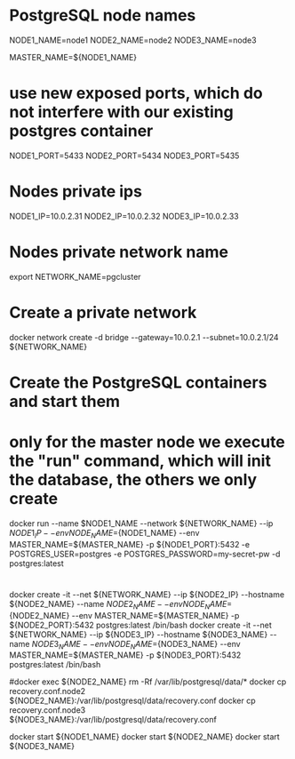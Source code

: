 # PostgreSQL node names
NODE1_NAME=node1
NODE2_NAME=node2
NODE3_NAME=node3

MASTER_NAME=${NODE1_NAME}

# use new exposed ports, which do not interfere with our existing postgres container
NODE1_PORT=5433
NODE2_PORT=5434
NODE3_PORT=5435

# Nodes private ips
NODE1_IP=10.0.2.31
NODE2_IP=10.0.2.32
NODE3_IP=10.0.2.33

# Nodes private network name
export NETWORK_NAME=pgcluster

# Create a private network
docker network create -d bridge --gateway=10.0.2.1 --subnet=10.0.2.1/24 ${NETWORK_NAME}

# Create the PostgreSQL containers and start them
# only for the master node we execute the "run" command, which will init the database, the others we only create
docker run --name $NODE1_NAME --network ${NETWORK_NAME} --ip ${NODE1_IP} --env NODE_NAME=${NODE1_NAME} --env MASTER_NAME=${MASTER_NAME} -p ${NODE1_PORT}:5432 -e POSTGRES_USER=postgres -e POSTGRES_PASSWORD=my-secret-pw -d postgres:latest
# 
docker create -it --net ${NETWORK_NAME} --ip ${NODE2_IP} --hostname ${NODE2_NAME} --name ${NODE2_NAME} --env NODE_NAME=${NODE2_NAME} --env MASTER_NAME=${MASTER_NAME} -p ${NODE2_PORT}:5432 postgres:latest /bin/bash
docker create -it --net ${NETWORK_NAME} --ip ${NODE3_IP} --hostname ${NODE3_NAME} --name ${NODE3_NAME} --env NODE_NAME=${NODE3_NAME} --env MASTER_NAME=${MASTER_NAME} -p ${NODE3_PORT}:5432 postgres:latest /bin/bash

#docker exec ${NODE2_NAME} rm -Rf /var/lib/postgresql/data/*
docker cp recovery.conf.node2 ${NODE2_NAME}:/var/lib/postgresql/data/recovery.conf
docker cp recovery.conf.node3 ${NODE3_NAME}:/var/lib/postgresql/data/recovery.conf

docker start ${NODE1_NAME}
docker start ${NODE2_NAME}
docker start ${NODE3_NAME}